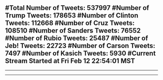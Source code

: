 #Total Number of Tweets: 537997 
#Number of Trump Tweets: 178653
#Number of Clinton Tweets: 112668
#Number of Cruz Tweets: 108510
#Number of Sanders Tweets: 76552
#Number of Rubio Tweets: 25487
#Number of Jeb! Tweets: 22723
#Number of Carson Tweets: 7497
#Number of Kasich Tweets: 5930
#Current Stream Started at Fri Feb 12 22:54:01 MST
---
---
---
